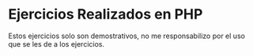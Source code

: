 # Ejercicios Realizados en PHP

Estos ejercicios solo son demostrativos, no me responsabilizo por el uso que se les de a los ejercicios.
